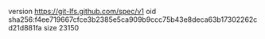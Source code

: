 version https://git-lfs.github.com/spec/v1
oid sha256:f4ee719667cfce3b2385e5ca909b9ccc75b43e8deca63b17302262cd21d881fa
size 23150
